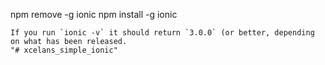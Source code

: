 

npm remove -g ionic
npm install -g ionic
```
If you run `ionic -v` it should return `3.0.0` (or better, depending on what has been released.
"# xcelans_simple_ionic" 
